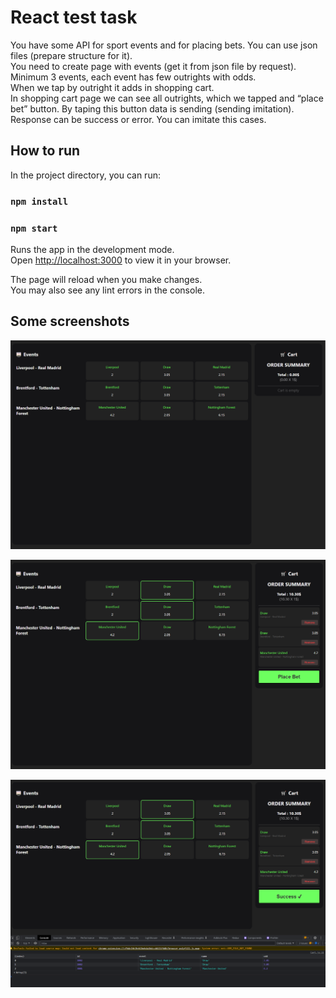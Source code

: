 # React test task

You have some API for sport events and for placing bets. You can use json files (prepare
structure for it).\
You need to create page with events (get it from json file by request). Minimum 3 events, each
event has few outrights with odds.\
When we tap by outright it adds in shopping cart.\
In shopping cart page we can see all outrights, which we tapped and “place bet” button. By
taping this button data is sending (sending imitation).\
Response can be success or error. You can imitate this cases.

## How to run

In the project directory, you can run:

### `npm install`
### `npm start`

Runs the app in the development mode.\
Open [http://localhost:3000](http://localhost:3000) to view it in your browser.

The page will reload when you make changes.\
You may also see any lint errors in the console.

## Some screenshots
![img.png](img.png)

![img_1.png](img_1.png)

![img_2.png](img_2.png)
